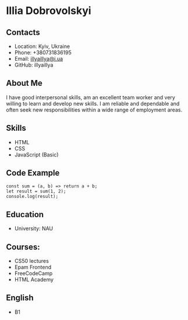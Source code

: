# Illia Dobrovolskyi

## Contacts
* Location: Kyiv, Ukraine
* Phone: +380731836195
* Email: illyaillya@i.ua
* GitHub: illyaillya

## About Me
I have good interpersonal skills, am an excellent team worker and very willing to learn and develop new skills.
I am reliable and dependable and often seek new responsibilities within a wide range of employment areas.

## Skills
* HTML
* CSS
* JavaScript (Basic)

## Code Example
```
const sum = (a, b) => return a + b;
let result = sum(1, 2);
console.log(result);

```

## Education
* University: NAU

## Courses:

* CS50 lectures
* Epam Frontend
* FreeCodeCamp
* HTML Academy
## English
* B1